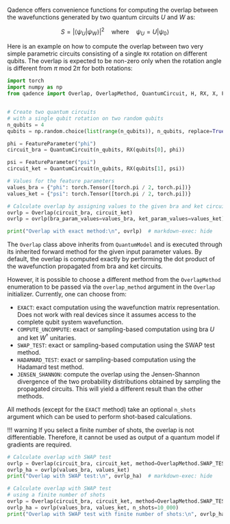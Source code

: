 Qadence offers convenience functions for computing the overlap between the
wavefunctions generated by two quantum circuits $U$ and $W$ as:

$$
S = |\langle \psi_U | \psi_W \rangle|^2 \quad \textrm{where} \quad \psi_U = U|\psi_0\rangle
$$

Here is an example on how to compute the overlap between two very simple parametric circuits
consisting of a single `RX` rotation on different qubits. The overlap is expected to be
non-zero only when the rotation angle is different from $\pi \; \textrm{mod}\; 2\pi$ for both rotations:

```python exec="on" source="material-block" result="json" session="overlap"
import torch
import numpy as np
from qadence import Overlap, OverlapMethod, QuantumCircuit, H, RX, X, FeatureParameter, hea


# Create two quantum circuits
# with a single qubit rotation on two random qubits
n_qubits = 4
qubits = np.random.choice(list(range(n_qubits)), n_qubits, replace=True)

phi = FeatureParameter("phi")
circuit_bra = QuantumCircuit(n_qubits, RX(qubits[0], phi))

psi = FeatureParameter("psi")
circuit_ket = QuantumCircuit(n_qubits, RX(qubits[1], psi))

# Values for the feature parameters
values_bra = {"phi": torch.Tensor([torch.pi / 2, torch.pi])}
values_ket = {"psi": torch.Tensor([torch.pi / 2, torch.pi])}

# Calculate overlap by assigning values to the given bra and ket circuits
ovrlp = Overlap(circuit_bra, circuit_ket)
ovrlp = ovrlp(bra_param_values=values_bra, ket_param_values=values_ket)

print("Overlap with exact method:\n", ovrlp)  # markdown-exec: hide
```

The `Overlap` class above inherits from `QuantumModel` and is executed through its inherited forward method
for the given input parameter values. By default,
the overlap is computed exactly by performing the dot product of the wavefunction propagated
from bra and ket circuits.

However, it is possible to choose a different method from the `OverlapMethod` enumeration
to be passed via the `overlap_method` argument in the `Overlap` initializer.
Currently, one can choose from:

* `EXACT`: exact computation using the wavefunction matrix representation. Does not work with real devices since it assumes access to the complete qubit system wavefunction.
* `COMPUTE_UNCOMPUTE`: exact or sampling-based computation using bra $U$ and ket $W^{\dagger}$ unitaries.
* `SWAP_TEST`: exact or sampling-based computation using the SWAP test method.
* `HADAMARD_TEST`: exact or sampling-based computation using the Hadamard test method.
* `JENSEN_SHANNON`: compute the overlap using the Jensen-Shannon divergence of the two
probability distributions obtained by sampling the propagated circuits. This will yield a different
result than the other methods.

All methods (except for the `EXACT` method) take an optional `n_shots` argument which can be used
to perform shot-based calculations.

!!! warning
    If you select a finite number of shots, the overlap is not differentiable. Therefore,
    it cannot be used as output of a quantum model if gradients are required.

```python exec="on" source="material-block" result="json" session="overlap"
# Calculate overlap with SWAP test
ovrlp = Overlap(circuit_bra, circuit_ket, method=OverlapMethod.SWAP_TEST)
ovrlp_ha = ovrlp(values_bra, values_ket)
print("Overlap with SWAP test:\n", ovrlp_ha)  # markdown-exec: hide

# Calculate overlap with SWAP test
# using a finite number of shots
ovrlp = Overlap(circuit_bra, circuit_ket, method=OverlapMethod.SWAP_TEST)
ovrlp_ha = ovrlp(values_bra, values_ket, n_shots=10_000)
print("Overlap with SWAP test with finite number of shots:\n", ovrlp_ha)  # markdown-exec: hide
```
